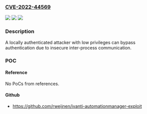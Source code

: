 ### [CVE-2022-44569](https://cve.mitre.org/cgi-bin/cvename.cgi?name=CVE-2022-44569)
![](https://img.shields.io/static/v1?label=Product&message=Automation&color=blue)
![](https://img.shields.io/static/v1?label=Version&message=2023.4%3C%202023.4%20&color=brighgreen)
![](https://img.shields.io/static/v1?label=Vulnerability&message=n%2Fa&color=brighgreen)

### Description

A locally authenticated attacker with low privileges can bypass authentication due to insecure inter-process communication.

### POC

#### Reference
No PoCs from references.

#### Github
- https://github.com/rweijnen/ivanti-automationmanager-exploit

